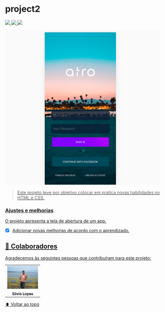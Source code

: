 # project2




<a href="https://www.instagram.com/silviolopesdias/">
<img src="https://img.shields.io/badge/Instagram-E4405F?style=for-the-badge&logo=instagram&logoColor=white">

<a href="https://www.facebook.com/silvio.lopesdias.9/" > 
<img src="https://img.shields.io/badge/Facebook-1877F2?style=for-the-badge&logo=facebook&logoColor=white" />


<a href="https://www.linkedin.com/in/silvio-lopes-dias-69bbba214/">
<img src="https://img.shields.io/badge/LinkedIn-0077B5?style=for-the-badge&logo=linkedin&logoColor=white" /> 



<img src="./project2.png" alt=" login img"> <br>


> Este projeto teve por objetivo colocar em pratica novas habilidades no HTML e CSS.

### Ajustes e melhorias

O projeto apresenta a tela de abertura de um app.

- [x] Adicionar novas melhorias de acordo com o aprendizado.



## 🤝 Colaboradores

Agradecemos às seguintes pessoas que contribuíram para este projeto:

<table>
  <tr>
    <td align="center">
      <a href="#">
        <img src="silvio.JPG" width="100px;" alt="Foto do Silvio no GitHub"/><br>
        <sub>
          <b> Silvio Lopes</b>
        </sub>
      </a>
    </td>   
  </tr>
</table>




[⬆ Voltar ao topo](#atro)<br>


